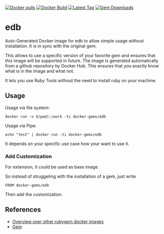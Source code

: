 [![Docker pulls](https://img.shields.io/docker/pulls/rubygem/edb.svg)](https://hub.docker.com/r/rubygem/edb/)
[![Docker Build](https://img.shields.io/docker/automated/rubygem/edb.svg)](https://hub.docker.com/r/rubygem/edb/)
[![Latest Tag](https://img.shields.io/github/tag/docker-rubygem/edb.svg)](https://hub.docker.com/r/rubygem/edb/)
[![Gem Downloads](https://img.shields.io/gem/dt/edb.svg)](https://rubygems.org/gems/edb/)
# edb

Auto-Generated Docker image for edb to allow simple usage without installation.
It is in sync with the original gem.

This allows to use a specific version of your favorite gem and ensures that this image will be supported in future.
The image is generated automatically from a github repository by Docker Hub.
This ensures that you exactly know what is in the image and what not.

It lets you use Ruby Tools without the need to install ruby on your machine.

## Usage

Usage via file system:

`docker run -v $(pwd):/work -ti docker-gems/edb`

Usage via Pipe:

`echo "test" | docker run -ti docker-gems/edb`

It depends on your specific use case how your want to use it.

### Add Customization

For extension, it could be used as base image.

So instead of struggeling with the installation of a gem, just write

`FROM docker-gems/edb`

Then add the customization.

## References

 - [Overview over other rubygem docker images](https://github.com/thinkbot/docker-rubygem)
 - [Gem](https://rubygems.org/gems/edb/)
